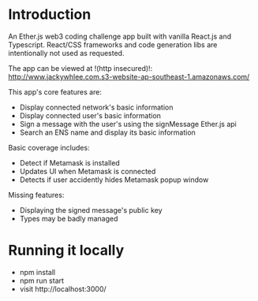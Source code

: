 # Introduction

An Ether.js web3 coding challenge app built with vanilla React.js and Typescript. React/CSS frameworks and code generation libs are intentionally not used as requested.

The app can be viewed at !(http insecured)!: http://www.jackywhlee.com.s3-website-ap-southeast-1.amazonaws.com/ 

This app's core features are:
- Display connected network's basic information
- Display connected user's basic information
- Sign a message with the user's using the signMessage Ether.js api
- Search an ENS name and display its basic information

Basic coverage includes:
- Detect if Metamask is installed
- Updates UI when Metamask is connected
- Detects if user accidently hides Metamask popup window

Missing features:
- Displaying the signed message's public key
- Types may be badly managed

# Running it locally
- npm install
- npm run start
- visit http://localhost:3000/